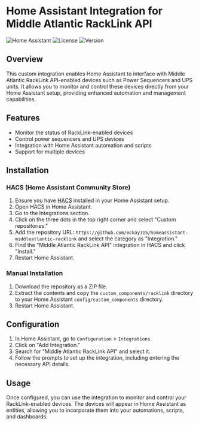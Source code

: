 # Home Assistant Integration for Middle Atlantic RackLink API

![Home Assistant](https://img.shields.io/badge/Home%20Assistant-Integration-blue)
![License](https://img.shields.io/github/license/mckay115/homeassistant-middleatlantic-racklink)
![Version](https://img.shields.io/github/v/release/mckay115/homeassistant-middleatlantic-racklink?include_prereleases)

## Overview

This custom integration enables Home Assistant to interface with Middle Atlantic RackLink API-enabled devices such as Power Sequencers and UPS units. It allows you to monitor and control these devices directly from your Home Assistant setup, providing enhanced automation and management capabilities.

## Features

- Monitor the status of RackLink-enabled devices
- Control power sequencers and UPS devices
- Integration with Home Assistant automation and scripts
- Support for multiple devices

## Installation

### HACS (Home Assistant Community Store)

1. Ensure you have [HACS](https://hacs.xyz/) installed in your Home Assistant setup.
2. Open HACS in Home Assistant.
3. Go to the Integrations section.
4. Click on the three dots in the top right corner and select "Custom repositories."
5. Add the repository URL: `https://github.com/mckay115/homeassistant-middleatlantic-racklink` and select the category as "Integration."
6. Find the "Middle Atlantic RackLink API" integration in HACS and click "Install."
7. Restart Home Assistant.

### Manual Installation

1. Download the repository as a ZIP file.
2. Extract the contents and copy the `custom_components/racklink` directory to your Home Assistant `config/custom_components` directory.
3. Restart Home Assistant.

## Configuration

1. In Home Assistant, go to `Configuration` > `Integrations`.
2. Click on "Add Integration."
3. Search for "Middle Atlantic RackLink API" and select it.
4. Follow the prompts to set up the integration, including entering the necessary API details.

## Usage

Once configured, you can use the integration to monitor and control your RackLink-enabled devices. The devices will appear in Home Assistant as entities, allowing you to incorporate them into your automations, scripts, and dashboards.
